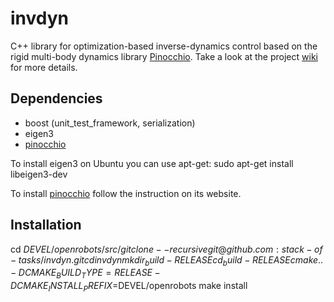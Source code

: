 # invdyn
C++ library for optimization-based inverse-dynamics control based on the rigid multi-body dynamics library [Pinocchio](https://github.com/stack-of-tasks/pinocchio).
Take a look at the project [wiki](https://github.com/stack-of-tasks/invdyn/wiki) for more details.

## Dependencies
* boost (unit_test_framework, serialization)
* eigen3
* [pinocchio](https://github.com/stack-of-tasks/pinocchio)

To install eigen3 on Ubuntu you can use apt-get:
  sudo apt-get install libeigen3-dev

To install [pinocchio](https://github.com/stack-of-tasks/pinocchio) follow the instruction on its website.

## Installation
  cd $DEVEL/openrobots/src/
  git clone --recursive git@github.com:stack-of-tasks/invdyn.git
  cd invdyn
  mkdir _build-RELEASE
  cd _build-RELEASE
  cmake .. -DCMAKE_BUILD_TYPE=RELEASE -DCMAKE_INSTALL_PREFIX=$DEVEL/openrobots
  make install
